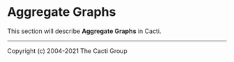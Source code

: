 # Aggregate Graphs

This section will describe **Aggregate Graphs** in Cacti.

---
Copyright (c) 2004-2021 The Cacti Group
